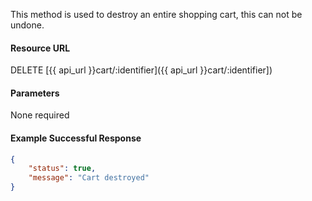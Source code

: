 This method is used to destroy an entire shopping cart, this can not be undone.


#### Resource URL
DELETE [{{ api_url }}cart/:identifier]({{ api_url }}cart/:identifier])


#### Parameters
None required

<!--code-->
#### Example Successful Response
``` json
{
    "status": true,
    "message": "Cart destroyed"
}
```
<!--/code-->